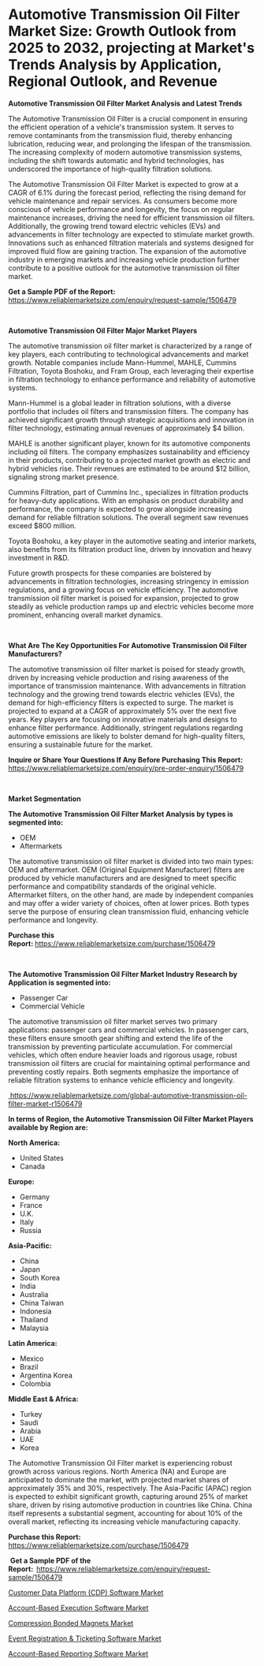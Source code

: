 <p><h1>Automotive Transmission Oil Filter Market Size: Growth Outlook from 2025 to 2032, projecting at Market's Trends Analysis by Application, Regional Outlook, and Revenue</h1></p><p><strong>Automotive Transmission Oil Filter Market Analysis and Latest Trends</strong></p>
<p><p>The Automotive Transmission Oil Filter is a crucial component in ensuring the efficient operation of a vehicle's transmission system. It serves to remove contaminants from the transmission fluid, thereby enhancing lubrication, reducing wear, and prolonging the lifespan of the transmission. The increasing complexity of modern automotive transmission systems, including the shift towards automatic and hybrid technologies, has underscored the importance of high-quality filtration solutions.</p><p>The Automotive Transmission Oil Filter Market is expected to grow at a CAGR of 6.1% during the forecast period, reflecting the rising demand for vehicle maintenance and repair services. As consumers become more conscious of vehicle performance and longevity, the focus on regular maintenance increases, driving the need for efficient transmission oil filters. Additionally, the growing trend toward electric vehicles (EVs) and advancements in filter technology are expected to stimulate market growth. Innovations such as enhanced filtration materials and systems designed for improved fluid flow are gaining traction. The expansion of the automotive industry in emerging markets and increasing vehicle production further contribute to a positive outlook for the automotive transmission oil filter market.</p></p>
<p><strong>Get a Sample PDF of the Report:&nbsp;</strong> <a href="https://www.reliablemarketsize.com/enquiry/request-sample/1506479?utm_campaign=1845&utm_medium=2&utm_source=Github&utm_content=ia&utm_term=23032025&utm_id=automotive-transmission-oil-filter">https://www.reliablemarketsize.com/enquiry/request-sample/1506479</a></p>
<p>&nbsp;</p>
<p><strong>Automotive Transmission Oil Filter Major Market Players</strong></p>
<p><p>The automotive transmission oil filter market is characterized by a range of key players, each contributing to technological advancements and market growth. Notable companies include Mann-Hummel, MAHLE, Cummins Filtration, Toyota Boshoku, and Fram Group, each leveraging their expertise in filtration technology to enhance performance and reliability of automotive systems.</p><p>Mann-Hummel is a global leader in filtration solutions, with a diverse portfolio that includes oil filters and transmission filters. The company has achieved significant growth through strategic acquisitions and innovation in filter technology, estimating annual revenues of approximately $4 billion.</p><p>MAHLE is another significant player, known for its automotive components including oil filters. The company emphasizes sustainability and efficiency in their products, contributing to a projected market growth as electric and hybrid vehicles rise. Their revenues are estimated to be around $12 billion, signaling strong market presence.</p><p>Cummins Filtration, part of Cummins Inc., specializes in filtration products for heavy-duty applications. With an emphasis on product durability and performance, the company is expected to grow alongside increasing demand for reliable filtration solutions. The overall segment saw revenues exceed $800 million.</p><p>Toyota Boshoku, a key player in the automotive seating and interior markets, also benefits from its filtration product line, driven by innovation and heavy investment in R&D.</p><p>Future growth prospects for these companies are bolstered by advancements in filtration technologies, increasing stringency in emission regulations, and a growing focus on vehicle efficiency. The automotive transmission oil filter market is poised for expansion, projected to grow steadily as vehicle production ramps up and electric vehicles become more prominent, enhancing overall market dynamics.</p></p>
<p>&nbsp;</p>
<p><strong>What Are The Key Opportunities For Automotive Transmission Oil Filter Manufacturers?</strong></p>
<p><p>The automotive transmission oil filter market is poised for steady growth, driven by increasing vehicle production and rising awareness of the importance of transmission maintenance. With advancements in filtration technology and the growing trend towards electric vehicles (EVs), the demand for high-efficiency filters is expected to surge. The market is projected to expand at a CAGR of approximately 5% over the next five years. Key players are focusing on innovative materials and designs to enhance filter performance. Additionally, stringent regulations regarding automotive emissions are likely to bolster demand for high-quality filters, ensuring a sustainable future for the market.</p></p>
<p><strong>Inquire or Share Your Questions If Any Before Purchasing This Report:</strong> <a href="https://www.reliablemarketsize.com/enquiry/pre-order-enquiry/1506479?utm_campaign=1845&utm_medium=2&utm_source=Github&utm_content=ia&utm_term=23032025&utm_id=automotive-transmission-oil-filter">https://www.reliablemarketsize.com/enquiry/pre-order-enquiry/1506479</a></p>
<p>&nbsp;</p>
<p><strong>Market Segmentation</strong></p>
<p><strong>The Automotive Transmission Oil Filter Market Analysis by types is segmented into:</strong></p>
<p><ul><li>OEM</li><li>Aftermarkets</li></ul></p>
<p><p>The automotive transmission oil filter market is divided into two main types: OEM and aftermarket. OEM (Original Equipment Manufacturer) filters are produced by vehicle manufacturers and are designed to meet specific performance and compatibility standards of the original vehicle. Aftermarket filters, on the other hand, are made by independent companies and may offer a wider variety of choices, often at lower prices. Both types serve the purpose of ensuring clean transmission fluid, enhancing vehicle performance and longevity.</p></p>
<p><strong>Purchase this Report:&nbsp;</strong><a href="https://www.reliablemarketsize.com/purchase/1506479?utm_campaign=1845&utm_medium=2&utm_source=Github&utm_content=ia&utm_term=23032025&utm_id=automotive-transmission-oil-filter">https://www.reliablemarketsize.com/purchase/1506479</a></p>
<p>&nbsp;</p>
<p><strong>The Automotive Transmission Oil Filter Market Industry Research by Application is segmented into:</strong></p>
<p><ul><li>Passenger Car</li><li>Commercial Vehicle</li></ul></p>
<p><p>The automotive transmission oil filter market serves two primary applications: passenger cars and commercial vehicles. In passenger cars, these filters ensure smooth gear shifting and extend the life of the transmission by preventing particulate accumulation. For commercial vehicles, which often endure heavier loads and rigorous usage, robust transmission oil filters are crucial for maintaining optimal performance and preventing costly repairs. Both segments emphasize the importance of reliable filtration systems to enhance vehicle efficiency and longevity.</p></p>
<p><a href="https://www.reliablemarketsize.com/global-automotive-transmission-oil-filter-market-r1506479?utm_campaign=1845&utm_medium=2&utm_source=Github&utm_content=ia&utm_term=23032025&utm_id=automotive-transmission-oil-filter">&nbsp;https://www.reliablemarketsize.com/global-automotive-transmission-oil-filter-market-r1506479</a></p>
<p><strong>In terms of Region, the Automotive Transmission Oil Filter Market Players available by Region are:</strong></p>
<p>
    <p> <strong> North America: </strong>
        <ul>
            <li>United States</li>
            <li>Canada</li>
        </ul>
        </p> 
    <p> <strong> Europe: </strong>
        <ul>
            <li>Germany</li>
            <li>France</li>
            <li>U.K.</li>
            <li>Italy</li>
            <li>Russia</li>
        </ul>
        </p> 
    <p> <strong> Asia-Pacific: </strong>
        <ul>
            <li>China</li>
            <li>Japan</li>
            <li>South Korea</li>
            <li>India</li>
            <li>Australia</li>
            <li>China Taiwan</li>
            <li>Indonesia</li>
            <li>Thailand</li>
            <li>Malaysia</li>
        </ul>
        </p> 
    <p> <strong> Latin America: </strong>
        <ul>
            <li>Mexico</li>
            <li>Brazil</li>
            <li>Argentina Korea</li>
            <li>Colombia</li>
        </ul>
        </p> 
    <p> <strong> Middle East & Africa: </strong>
        <ul>
            <li>Turkey</li>
            <li>Saudi</li>
            <li>Arabia</li>
            <li>UAE</li>
            <li>Korea</li>
        </ul>
    </p>
    </p>
<p><p>The Automotive Transmission Oil Filter market is experiencing robust growth across various regions. North America (NA) and Europe are anticipated to dominate the market, with projected market shares of approximately 35% and 30%, respectively. The Asia-Pacific (APAC) region is expected to exhibit significant growth, capturing around 25% of market share, driven by rising automotive production in countries like China. China itself represents a substantial segment, accounting for about 10% of the overall market, reflecting its increasing vehicle manufacturing capacity.</p></p>
<p><strong>Purchase this Report: </strong><a href="https://www.reliablemarketsize.com/purchase/1506479?utm_campaign=1845&utm_medium=2&utm_source=Github&utm_content=ia&utm_term=23032025&utm_id=automotive-transmission-oil-filter">https://www.reliablemarketsize.com/purchase/1506479</a></p>
<p>&nbsp;<strong>Get a Sample PDF of the Report:&nbsp;&nbsp;</strong><a href="https://www.reliablemarketsize.com/enquiry/request-sample/1506479?utm_campaign=1845&utm_medium=2&utm_source=Github&utm_content=ia&utm_term=23032025&utm_id=automotive-transmission-oil-filter">https://www.reliablemarketsize.com/enquiry/request-sample/1506479</a></p>
<p><strong></strong></p>
<p><p><a href="https://github.com/goliareanoyh/Market-Research-Report-List-1/blob/main/customer-data-platform-cdp-software-market.md?utm_campaign=1845&utm_medium=2&utm_source=Github&utm_content=ia&utm_term=23032025&utm_id=automotive-transmission-oil-filter">Customer Data Platform (CDP) Software Market</a></p><p><a href="https://github.com/nyanikumchu/Market-Research-Report-List-1/blob/main/account-based-execution-software-market.md?utm_campaign=1845&utm_medium=2&utm_source=Github&utm_content=ia&utm_term=23032025&utm_id=automotive-transmission-oil-filter">Account-Based Execution Software Market</a></p><p><a href="https://github.com/suebabuhai/Market-Research-Report-List-1/blob/main/compression-bonded-magnets-market.md?utm_campaign=1845&utm_medium=2&utm_source=Github&utm_content=ia&utm_term=23032025&utm_id=automotive-transmission-oil-filter">Compression Bonded Magnets Market</a></p><p><a href="https://github.com/knazsdadeyvw/Market-Research-Report-List-1/blob/main/event-registration-ticketing-software-market.md?utm_campaign=1845&utm_medium=2&utm_source=Github&utm_content=ia&utm_term=23032025&utm_id=automotive-transmission-oil-filter">Event Registration & Ticketing Software Market</a></p><p><a href="https://github.com/naanaafranxu/Market-Research-Report-List-1/blob/main/account-based-reporting-software-market.md?utm_campaign=1845&utm_medium=2&utm_source=Github&utm_content=ia&utm_term=23032025&utm_id=automotive-transmission-oil-filter">Account-Based Reporting Software Market</a></p></p>